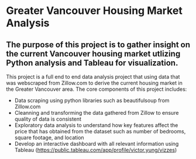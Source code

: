 # Greater Vancouver Housing Market Analysis

## The purpose of this project is to gather insight on the current Vancouver housing market utlizing Python analysis and Tableau for visualization. <br/>

This project is a full end to end data analysis project that using data that was webscraped from Zillow.com to derive the current housing market in the Greater Vancouver area. The core components of this project includes:
* Data scraping using python libraries such as beautifulsoup from Zillow.com
* Cleanning and transforming the data gathered from Zillow to ensure quality of data is consistent
* Exploratory data analysis to understand how key features affect the price that has obtained from the dataset such as number of bedrooms, square footage, and location
* Develop an interactive dashboard with all relevant information using Tableau (https://public.tableau.com/app/profile/victor.yung/vizzes)


